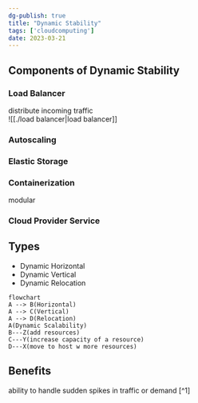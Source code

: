 ```yaml
---  
dg-publish: true  
title: "Dynamic Stability"  
tags: ['cloudcomputing']  
date: 2023-03-21  
---  
```

  
## Components of Dynamic Stability   
### Load Balancer  
distribute incoming traffic  
![[./load balancer|load balancer]]  
### Autoscaling  
### Elastic Storage  
### Containerization  
modular   
### Cloud Provider Service  
  
## Types   
- Dynamic Horizontal  
- Dynamic Vertical   
- Dynamic Relocation  
  
```mermaid  
flowchart  
A --> B(Horizontal)  
A --> C(Vertical)   
A --> D(Relocation)   
A(Dynamic Scalability)  
B---Z(add resources)  
C---Y(increase capacity of a resource)  
D---X(move to host w more resources)  
```  
  
## Benefits  
ability to handle sudden spikes in traffic or demand [^1]  
  
  
